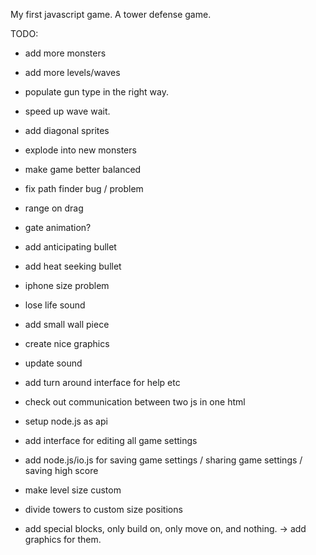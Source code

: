 My first javascript game. A tower defense game.

TODO:
- add more monsters
- add more levels/waves
- populate gun type in the right way.
- speed up wave wait.
- add diagonal sprites
- explode into new monsters

- make game better balanced

- fix path finder bug / problem

- range on drag
- gate animation?
- add anticipating bullet
- add heat seeking bullet

- iphone size problem
- lose life sound
- add small wall piece
- create nice graphics
- update sound

- add turn around interface for help etc
- check out communication between two js in one html
- setup node.js as api
- add interface for editing all game settings
- add node.js/io.js for saving game settings / sharing game settings / saving high score
- make level size custom

- divide towers to custom size positions
- add special blocks, only build on, only move on, and nothing. -> add graphics for them.
